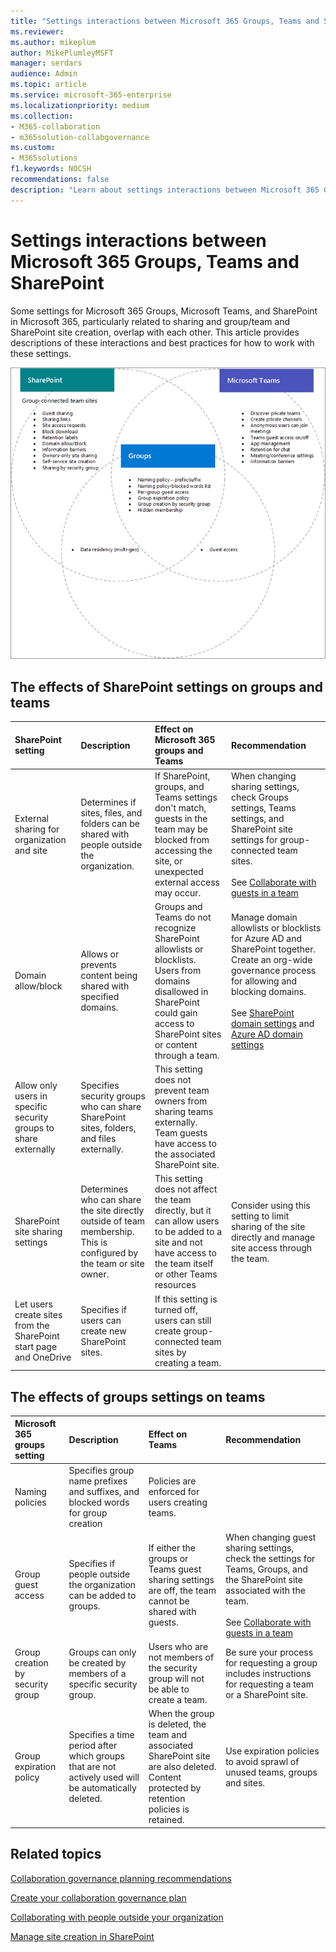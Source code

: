 ```yaml
---
title: "Settings interactions between Microsoft 365 Groups, Teams and SharePoint"
ms.reviewer: 
ms.author: mikeplum
author: MikePlumleyMSFT
manager: serdars
audience: Admin
ms.topic: article
ms.service: microsoft-365-enterprise
ms.localizationpriority: medium
ms.collection: 
- M365-collaboration
- m365solution-collabgovernance
ms.custom: 
- M365solutions
f1.keywords: NOCSH
recommendations: false
description: "Learn about settings interactions between Microsoft 365 Groups, Teams and SharePoint"
---
```


# Settings interactions between Microsoft 365 Groups, Teams and SharePoint

Some settings for Microsoft 365 Groups, Microsoft Teams, and SharePoint in Microsoft 365, particularly related to sharing and group/team and SharePoint site creation, overlap with each other. This article provides descriptions of these interactions and best practices for how to work with these settings.

![Venn diagram of SharePoint, Teams, and groups features.](../media/teams-groups-sharepoint-venn.png)

## The effects of SharePoint settings on groups and teams

|SharePoint setting|Description|Effect on Microsoft 365 groups and Teams|Recommendation|
|:-----------------|:----------|:---------------------------------------|:-------------|
|External sharing for organization and site|Determines if sites, files, and folders can be shared with people outside the organization.|If SharePoint, groups, and Teams settings don't match, guests in the team may be blocked from accessing the site, or unexpected external access may occur.|When changing sharing settings, check Groups settings, Teams settings, and SharePoint site settings for group-connected team sites.<br><br> See [Collaborate with guests in a team](./collaborate-as-team.md)|
|Domain allow/block|Allows or prevents content being shared with specified domains.|Groups and Teams do not recognize SharePoint allowlists or blocklists. Users from domains disallowed in SharePoint could gain access to SharePoint sites or content through a team.|Manage domain allowlists or blocklists for Azure AD and SharePoint together. Create an org-wide governance process for allowing and blocking domains.<br><br>See [SharePoint domain settings](/sharepoint/restricted-domains-sharing) and [Azure AD domain settings](/azure/active-directory/b2b/allow-deny-list)|
|Allow only users in specific security groups to share externally|Specifies security groups who can share SharePoint sites, folders, and files externally.|This setting does not prevent team owners from sharing teams externally. Team guests have access to the associated SharePoint site.||
|SharePoint site sharing settings|Determines who can share the site directly outside of team membership. This is configured by the team or site owner.|This setting does not affect the team directly, but it can allow users to be added to a site and not have access to the team itself or other Teams resources|Consider using this setting to limit sharing of the site directly and manage site access through the team.|
|Let users create sites from the SharePoint start page and OneDrive|Specifies if users can create new SharePoint sites.|If this setting is turned off, users can still create group-connected team sites by creating a team.||

## The effects of groups settings on teams

|Microsoft 365 groups setting|Description|Effect on Teams|Recommendation|
|:---------------------------|:----------|:--------------|:-------------|
|Naming policies|Specifies group name prefixes and suffixes, and blocked words for group creation|Policies are enforced for users creating teams.||
|Group guest access|Specifies if people outside the organization can be added to groups.|If either the groups or Teams guest sharing settings are off, the team cannot be shared with guests.|When changing guest sharing settings, check the settings for Teams, Groups, and the SharePoint site associated with the team.<br><br> See [Collaborate with guests in a team](./collaborate-as-team.md)|
|Group creation by security group|Groups can only be created by members of a specific security group.|Users who are not members of the security group will not be able to create a team.|Be sure your process for requesting a group includes instructions for requesting a team or a SharePoint site.|
|Group expiration policy|Specifies a time period after which groups that are not actively used will be automatically deleted.|When the group is deleted, the team and associated SharePoint site are also deleted. Content protected by retention policies is retained.|Use expiration policies to avoid sprawl of unused teams, groups and sites.|

## Related topics

[Collaboration governance planning recommendations](collaboration-governance-overview.md#collaboration-governance-planning-recommendations)

[Create your collaboration governance plan](collaboration-governance-first.md)

[Collaborating with people outside your organization](./collaborate-with-people-outside-your-organization.md)

[Manage site creation in SharePoint](/sharepoint/manage-site-creation)
